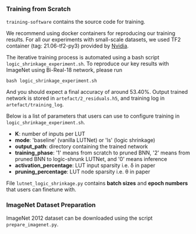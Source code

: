### Training from Scratch

`training-software` contains the source code for training.

We recommend using docker containers for reproducing our training results. 
For all our experiments with small-scale datasets, we used TF2 container (tag: 21.06-tf2-py3) provided by [Nvidia](https://ngc.nvidia.com/catalog/containers/nvidia:tensorflow).

The iterative training process is automated using a bash script `logic_shrinkage_experiment.sh`. To reproduce our key results with ImageNet using Bi-Real-18 network, please run

```
bash logic_shrinkage_experiment.sh
```

And you should expect a final accuracy of around 53.40%.
Output trained network is stored in `artefact/2_residuals.h5`, and training log in `artefact/training_log`.

Below is a list of parameters that users can use to configure training in `logic_shrinkage_experiment.sh`.

* __K__: number of inputs per LUT
* __mode__: 'baseline' (vanilla LUTNet) or 'ls' (logic shrinkage)
* __output_path__: directory containing the trained network
* __training_phase__: '1' means from scratch to pruned BNN, '2' means from pruned BNN to logic-shrunk LUTNet, and '0' means inference
* __activation_percentage__: LUT input sparsity i.e. &delta; in paper
* __pruning_percentage__: LUT node sparsity i.e. &theta; in paper

File `lutnet_logic_shrinkage.py` contains __batch sizes__ and __epoch numbers__ that users can finetune with.

### ImageNet Dataset Preparation

ImageNet 2012 dataset can be downloaded using the script `prepare_imagenet.py`.
